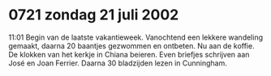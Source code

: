 # 0721 zondag 21 juli 2002
11:01	Begin van de laatste vakantieweek. Vanochtend een lekkere wandeling gemaakt, daarna 20 baantjes gezwommen en ontbeten. Nu aan de koffie. De klokken van het kerkje in Chiana beieren. Even briefjes schrijven aan José en Joan Ferrier. Daarna 30 bladzijden lezen in Cunningham. 